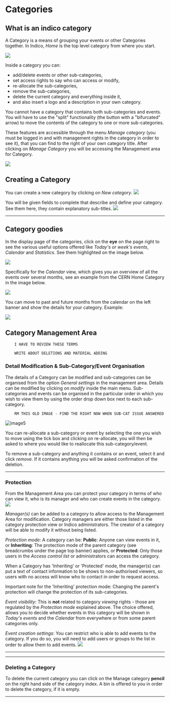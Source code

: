 Categories
==========

What is an indico category
--------

A Category is a means of grouping your events or other Categories together. In Indico, *Home* is the top level category from where you start. 

![](/assets/home_with_categories.png)

Inside a category you can:

-   add/delete events or other sub-categories,
-   set access rights to say who can access or modify,
-   re-allocate the sub-categories,
-   remove the sub-categories,
-   delete the current category and everything inside it,
-   and also insert a logo and a description in your own category.

You cannot have a category that contains both sub-categories and events. You will have to use the "split" functionality (the button with a "bifurcated" arrow) to move the contents of the category to one or more sub-categories.

These features are accessible through the menu *Manage category* (you must be logged in and with management rights in the category in order to see it), that you can find to the right of your own category title. After clicking on *Manage Category* you will be accessing the Management area for Category.

![](/assets/category_edit_button.png)

Creating a Category
-------------------

You can create a new category by clicking on *New category*. 
![](/assets/category_creation.png)

You will be given fields to complete that describe and define your category. See them here, they contain explanatory sub-titles.
![](/assets/category_def_fields.png)


------------------------------------------------------------------------

Category goodies
-----------------

In the display page of the categories, click on the **eye** on the page right to see the various useful options offered like *Today's or week's events*, *Calendar* and *Statistics*. See them highlighted on the image below.

![](/assets/category_goodies_emphasis.png)

Specifically for the *Calendar* view, which gives you an overview of all the events over several months, see an example from the CERN Home Category in the image below.

![](/assets/category_calendar.png)

You can move to past and future months from the calendar on the left banner and show the details for your category. Example: 

![](/assets/category_calendar_events.png)

        
Category Management Area
------------------------
        I HAVE TO REVIEW THESE TERMS 
        
        WRITE ABOUT DELETIONS AND MATERIAL ADDING 

### Detail Modification & Sub-Category/Event Organisation

The details of a Category can be modified and sub-categories can be organised from the option *General settings* in the management area. Details can be modified by clicking on *modify* inside the main menu. Sub-categories and events can be organised in the particular order in which you wish to view them by using the order drop down box next to each sub-category.

        RM THIS OLD IMAGE - FIND THE RIGHT NOW WHEN SUB-CAT ISSUE ANSWERED 
![image5](img/categ5.png)

You can re-allocate a sub-category or event by selecting the one you wish to move using the tick box and clicking on re-allocate, you will then be asked to where you would like to reallocate this sub-category/event.

To remove a sub-category and anything it contains or an event, select it and click *remove*. If it contains anything you will be asked confirmation of the deletion.

------------------------------------------------------------------------


### Protection

From the Management Area you can protect your category in terms of who can view it, who is its manager and who can create events in the category.
![](/assets/category_protection_top.png)

*Manager(s)* can be added to a category to allow access to the Management Area for modification. Category managers are either those listed in the category protection view or Indico administrators. The creator of a category will be able to modify it without being listed.

*Protection mode*: A category can be:
**Public**: Anyone can view events in it, or
**Inheriting**: The protection mode of the parent category (see breadcrumbs under the page top banner) applies, or
**Protected**: Only those users in the *Access control list* or administrators can access the category. 

When a Category has 'Inheriting' or 'Protected' mode, the manager(s) can put a text of contact information to be shows to non-authorised viewers, so users with no access will know who to contact in order to request access. 

Important note for the 'Inheriting' protection mode: Changing the parent's protection will change the protection of its sub-categories.

*Event visibility*: This is **not** related to category *viewing* rights - those are regulated by the *Protection mode* explained above.  The choice offered, allows you to decide whether events in this category will be shown in *Today's events* and the *Calendar* from everywhere or from some parent categories only.

*Event creation settings*: You can restrict who is able to add events to the category. If you do so, you will need to add users or groups to the list in order to allow them to add events.
![](/assets/category_event_creation_settings.png)


------------------------------------------------------------------------


------------------------------------------------------------------------

### Deleting a Category

To delete the current category you can click on the Manage category **pencil** on the right hand side of the category index. A bin is offered to you in order to delete the category, if it is empty.

------------------------------------------------------------------------
